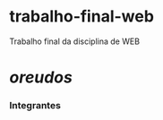 # trabalho-final-web
Trabalho final da disciplina de WEB
# _oreudos_

### Integrantes

[Geovanna Mendes Dutra]: <https://github.com/GeohDutra> 
[John Lucas Ferreira Rodrigues]: <https://github.com/LittleJohn22> 
[Nicoly Thifanny Santos Neres]: <https://github.com/nickfanny1222> 
[Pedro Henrique Santos e Ferreira]: <https://github.com/oreiasantos> 
[Robert Hucy Nunes Alves]: <https://github.com/RobertHucy> 

